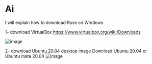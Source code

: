 # Ai


I will explain how to download Rose on Windows

1- download VirtualBox 
https://www.virtualbox.org/wiki/Downloads 

![image](https://github.com/user-attachments/assets/141d2441-9451-4234-be10-3c973c019198)




2- download Ubuntu 20.04 desktop image
Download Ubuntu 20.04 or Ubuntu mate 20.04
![image](https://github.com/user-attachments/assets/ae778e81-8621-4a52-8781-0590d1ca929b)



